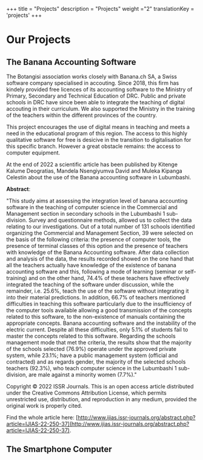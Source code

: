+++
title = "Projects"
description = "Projects"
weight ="2"
translationKey = 'projects'
+++

# Our Projects

## The Banana Accounting Software
The Botangisi association works closely with Banana.ch SA, a Swiss software company specialised in accouting. Since 2018, this firm has kindely provided free licences of its accounting software to the Ministry of Primary, Secondary and Technical Education of DRC. Public and private schools in DRC have since been able to integrate the teaching of digital accouting in their curriculum. We also supported the Ministry in the training of the teachers within the different provinces of the country.

This project encourages the use of digital means in teaching and meets a need in the educational program of this region. The access to this highly qualitative software for free is desicive in the transition to digitalisation for this specific branch. However a great obstacle remains: the access to computer equipment.

At the end of 2022 a scientific article has been published by Kitenge Kalume Deogratias, Mandela Nsengiyumva David and Muleka Kipanga Celestin about the use of the Banana accounting software in Lubumbashi.

**Abstract**:

"This study aims at assessing the integration level of banana accounting software in the teaching of computer science in the Commercial and Management section in secondary schools in the Lubumbashi 1 sub-division. Survey and questionnaire methods, allowed us to collect the data relating to our investigations. Out of a total number of 131 schools identified organizing the Commercial and Management Section, 39 were selected on the basis of the following criteria: the presence of computer tools, the presence of terminal classes of this option and the presence of teachers with knowledge of the Banana Accounting software. After data collection and analysis of the data, the results recorded showed on the one hand that all the teachers actually have knowledge of the existence of banana accounting software and this, following a mode of learning (seminar or self-training) and on the other hand, 74.4% of these teachers have effectively integrated the teaching of the software under discussion, while the remainder, i.e. 25.6%, teach the use of the software without integrating it into their material predictions. In addition, 66.7% of teachers mentioned difficulties in teaching this software particularly due to the insufficiency of the computer tools available allowing a good transmission of the concepts related to this software, to the non-existence of manuals containing the appropriate concepts. Banana accounting software and the instability of the electric current. Despite all these difficulties, only 5.1% of students fail to master the concepts related to this software. Regarding the schools management mode that met the criteria, the results show that the majority of the schools selected (76.9%) operate under the approved private system, while 23.1%; have a public management system (official and contracted) and as regards gender, the majority of the selected schools teachers (92.3%), who teach computer science in the Lubumbashi 1 sub-division, are male against a minority women (7.7%)."

Copyright © 2022 ISSR Journals. This is an open access article distributed under the Creative Commons Attribution License, which permits unrestricted use, distribution, and reproduction in any medium, provided the original work is properly cited.

Find the whole article here: [http://www.ijias.issr-journals.org/abstract.php?article=IJIAS-22-250-37](http://www.ijias.issr-journals.org/abstract.php?article=IJIAS-22-250-37).

## The Smartphone Computer
